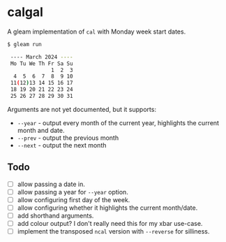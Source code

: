 # calgal

A gleam implementation of `cal` with Monday week start dates.

```sh
$ gleam run

 ---- March 2024 ----
 Mo Tu We Th Fr Sa Su
              1  2  3
  4  5  6  7  8  9 10
 11(12)13 14 15 16 17
 18 19 20 21 22 23 24
 25 26 27 28 29 30 31
```

Arguments are not yet documented, but it supports:
 - `--year` - output every month of the current year, highlights the current month and date.
 - `--prev` - output the previous month
 - `--next` - output the next month

## Todo

 - [ ] allow passing a date in.
 - [ ] allow passing a year for `--year` option.
 - [ ] allow configuring first day of the week.
 - [ ] allow configuring whether it highlights the current month/date.
 - [ ] add shorthand arguments.
 - [ ] add colour output? I don't really need this for my xbar use-case.
 - [ ] implement the transposed `ncal` version with `--reverse` for silliness.
